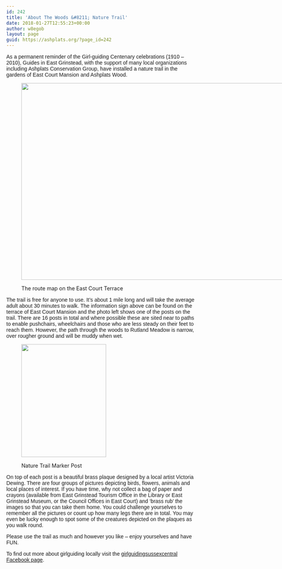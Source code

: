 ```yaml
---
id: 242
title: 'About The Woods &#8211; Nature Trail'
date: 2018-01-27T12:55:23+00:00
author: w8egob
layout: page
guid: https://ashplats.org/?page_id=242
---
```

<span style="font-family: helvetica, arial, sans-serif;">As a permanent reminder of the Girl-guiding Centenary celebrations (1910 &#8211; 2010), Guides in East Grinstead, with the support of many local organizations including Ashplats Conservation Group, have installed a nature trail in the gardens of East Court Mansion and Ashplats Wood.</span><figure id="attachment_168" class="thumbnail wp-caption alignnone" style="width: 707px">

[<img class="wp-image-168 size-large" src="https://ashplats.org/wp-content/uploads/2018/01/P1010534-1024x768.jpg" alt="" width="697" height="523" srcset="https://ashplats.org/wp-content/uploads/2018/01/P1010534-1024x768.jpg 1024w, https://ashplats.org/wp-content/uploads/2018/01/P1010534-300x225.jpg 300w, https://ashplats.org/wp-content/uploads/2018/01/P1010534-768x576.jpg 768w, https://ashplats.org/wp-content/uploads/2018/01/P1010534-640x480.jpg 640w, https://ashplats.org/wp-content/uploads/2018/01/P1010534.jpg 1920w" sizes="(max-width: 697px) 100vw, 697px" />](https://ashplats.org/wp-content/uploads/2018/01/P1010534.jpg)<figcaption class="caption wp-caption-text">The route map on the East Court Terrace</figcaption></figure> 

<span style="font-family: helvetica, arial, sans-serif;">The trail is free for anyone to use. It’s about 1 mile long and will take the average adult about 30 minutes to walk. The information sign above can be found on the terrace of East Court Mansion and the photo left shows one of the posts on the trail. There are 16 posts in total and where possible these are sited near to paths to enable pushchairs, wheelchairs and those who are less steady on their feet to reach them. However, the path through the woods to Rutland Meadow is narrow, over rougher ground and will be muddy when wet.</span><figure id="attachment_169" class="thumbnail wp-caption alignright" style="width: 235px">

[<img class="wp-image-169 size-medium" src="https://ashplats.org/wp-content/uploads/2018/01/P1010545-225x300.jpg" alt="" width="225" height="300" srcset="https://ashplats.org/wp-content/uploads/2018/01/P1010545-225x300.jpg 225w, https://ashplats.org/wp-content/uploads/2018/01/P1010545-768x1024.jpg 768w, https://ashplats.org/wp-content/uploads/2018/01/P1010545.jpg 1440w" sizes="(max-width: 225px) 100vw, 225px" />](https://ashplats.org/wp-content/uploads/2018/01/P1010545.jpg)<figcaption class="caption wp-caption-text">Nature Trail Marker Post</figcaption></figure> 

<span style="font-family: helvetica, arial, sans-serif;">On top of each post is a beautiful brass plaque designed by a local artist Victoria Dewing. There are four groups of pictures depicting birds, flowers, animals and local places of interest. If you have time, why not collect a bag of paper and crayons (available from East Grinstead Tourism Office in the Library or East Grinstead Museum, or the Council Offices in East Court) and ‘brass rub’ the images so that you can take them home. You could challenge yourselves to remember all the pictures or count up how many legs there are in total. You may even be lucky enough to spot some of the creatures depicted on the plaques as you walk round.</span>

<span style="font-family: helvetica, arial, sans-serif;">Please use the trail as much and however you like &#8211; enjoy yourselves and have FUN.</span>

<span style="font-family: helvetica, arial, sans-serif;">To find out more about girlguiding locally visit the <a href="https://www.facebook.com/girlguidingsc/">girlguidingsussexcentral Facebook page</a>.</span>
